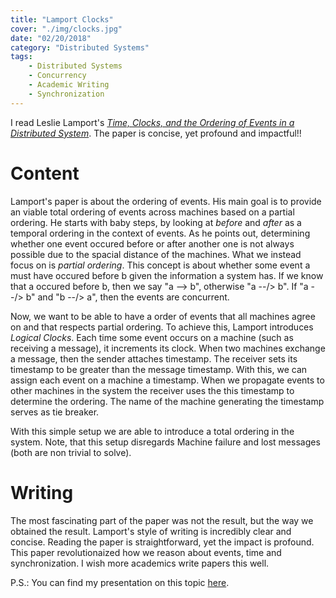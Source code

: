 ```yaml
---
title: "Lamport Clocks"
cover: "./img/clocks.jpg"
date: "02/20/2018"
category: "Distributed Systems"
tags:
    - Distributed Systems
    - Concurrency
    - Academic Writing
    - Synchronization
---
```

I read Leslie Lamport's [_Time, Clocks, and the Ordering of Events in a Distributed System_](https://lamport.azurewebsites.net/pubs/time-clocks.pdf). The paper is concise, yet profound and impactful!!

# Content
Lamport's paper is about the ordering of events.
His main goal is to provide an viable total ordering of events across machines based on a partial ordering.
He starts with baby steps, by looking at _before_ and _after_ as a temporal ordering in the context of events.
As he points out, determining whether one event occured before or after another one is not always possible due to the spacial distance of the machines.
What we instead focus on is _partial ordering_.
This concept is about whether some event a must have occured before b given the information a system has.
If we know that a occured before b, then we say "a --> b", otherwise "a --/> b".
If "a --/> b" and "b --/> a", then the events are concurrent.

Now, we want to be able to have a order of events that all machines agree on and that respects partial ordering.
To achieve this, Lamport introduces _Logical Clocks_.
Each time some event occurs on a machine (such as receiving a message), it increments its clock.
When two machines exchange a message, then the sender attaches timestamp.
The receiver sets its timestamp to be greater than the message timestamp.
With this, we can assign each event on a machine a timestamp.
When we propagate events to other machines in the system the receiver uses the this timestamp to determine the ordering.
The name of the machine generating the timestamp serves as tie breaker.

With this simple setup we are able to introduce a total ordering in the system.
Note, that this setup disregards Machine failure and lost messages (both are non trivial to solve).

# Writing
The most fascinating part of the paper was not the result, but the way we obtained the result.
Lamport's style of writing is incredibly clear and concise.
Reading the paper is straightforward, yet the impact is profound.
This paper revolutionaized how we reason about events, time and synchronization.
I wish more academics write papers this well.

P.S.: You can find my presentation on this topic [here](https://docs.google.com/presentation/d/1ElrYSbSfCI-ROX1p0QvQN5VWhsBcNSIHTYoR9QChVUI/edit#slide=id.p3).
